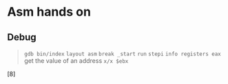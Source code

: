 # Asm hands on

## Debug
>  `gdb bin/index`
>  `layout asm`
>  `break _start`
>  `run`
>  `stepi`
>  `info registers eax`
>  get the value of an address `x/x $ebx`

[8]